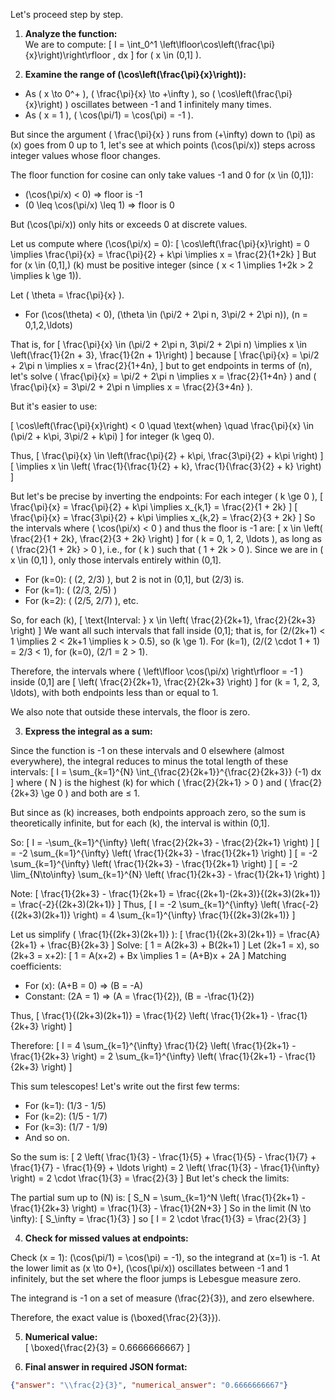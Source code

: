 Let's proceed step by step.

1. **Analyze the function:**  
We are to compute:
\[
I = \int_0^1 \left\lfloor\cos\left(\frac{\pi}{x}\right)\right\rfloor \, dx
\]
for \( x \in (0,1] \).

2. **Examine the range of \(\cos\left(\frac{\pi}{x}\right)\):**

- As \( x \to 0^+ \), \( \frac{\pi}{x} \to +\infty \), so \( \cos\left(\frac{\pi}{x}\right) \) oscillates between -1 and 1 infinitely many times.
- As \( x = 1 \), \( \cos(\pi/1) = \cos(\pi) = -1 \).

But since the argument \( \frac{\pi}{x} \) runs from \(+\infty\) down to \(\pi\) as \(x\) goes from 0 up to 1, let's see at which points \(\cos(\pi/x)\) steps across integer values whose floor changes.

The floor function for cosine can only take values -1 and 0 for \(x \in (0,1]\):

- \(\cos(\pi/x) < 0\)  ⇒ floor is -1
- \(0 \leq \cos(\pi/x) \leq 1\)  ⇒ floor is 0

But \(\cos(\pi/x)\) only hits or exceeds 0 at discrete values.

Let us compute where \(\cos(\pi/x) = 0\):
\[
\cos\left(\frac{\pi}{x}\right) = 0 \implies \frac{\pi}{x} = \frac{\pi}{2} + k\pi \implies x = \frac{2}{1+2k}
\]
But for \(x \in (0,1],\) \(k\) must be positive integer (since \( x < 1 \implies 1+2k > 2 \implies k \ge 1\)).

Let \( \theta = \frac{\pi}{x} \).

- For \(\cos(\theta) < 0\), \(\theta \in (\pi/2 + 2\pi n, 3\pi/2 + 2\pi n)\), \(n = 0,1,2,\ldots\)

That is, for
\[
\frac{\pi}{x} \in (\pi/2 + 2\pi n, 3\pi/2 + 2\pi n) \implies
x \in \left(\frac{1}{2n + 3}, \frac{1}{2n + 1}\right)
\]
because
\[
\frac{\pi}{x} = \pi/2 + 2\pi n \implies x = \frac{2}{1+4n},
\]
but to get endpoints in terms of \(n\), let's solve \( \frac{\pi}{x} = \pi/2 + 2\pi n \implies x = \frac{2}{1+4n} \) and \( \frac{\pi}{x} = 3\pi/2 + 2\pi n \implies x = \frac{2}{3+4n} \).

But it's easier to use:

\[
\cos\left(\frac{\pi}{x}\right) < 0 \quad \text{when} \quad \frac{\pi}{x} \in (\pi/2 + k\pi, 3\pi/2 + k\pi)
\]
for integer \(k \geq 0\).

Thus,
\[
\frac{\pi}{x} \in \left(\frac{\pi}{2} + k\pi, \frac{3\pi}{2} + k\pi \right)
\]
\[
\implies x \in \left( \frac{1}{\frac{1}{2} + k}, \frac{1}{\frac{3}{2} + k} \right)
\]

But let's be precise by inverting the endpoints:
For each integer \( k \ge 0 \),
\[
\frac{\pi}{x} = \frac{\pi}{2} + k\pi \implies x_{k,1} = \frac{2}{1 + 2k}
\]
\[
\frac{\pi}{x} = \frac{3\pi}{2} + k\pi \implies x_{k,2} = \frac{2}{3 + 2k}
\]
So the intervals where \( \cos(\pi/x) < 0 \) and thus the floor is -1 are:
\[
x \in \left( \frac{2}{1 + 2k}, \frac{2}{3 + 2k} \right)
\]
for \( k = 0, 1, 2, \ldots \), as long as \( \frac{2}{1 + 2k} > 0 \), i.e., for \( k \) such that \( 1 + 2k > 0 \). Since we are in \( x \in (0,1] \), only those intervals entirely within (0,1].

- For \(k=0\): \( (2, 2/3) \), but 2 is not in (0,1], but \(2/3\) is.
- For \(k=1\): \( (2/3, 2/5) \)
- For \(k=2\): \( (2/5, 2/7) \), etc.

So, for each \(k\),
\[
\text{Interval: } x \in \left( \frac{2}{2k+1}, \frac{2}{2k+3} \right)
\]
We want all such intervals that fall inside (0,1]; that is, for \(2/(2k+1) < 1 \implies 2 < 2k+1 \implies k > 0.5\), so \(k \ge 1\). For \(k=1\), \(2/(2 \cdot 1 + 1) = 2/3 < 1\), for \(k=0\), \(2/1 = 2 > 1\).

Therefore, the intervals where \( \left\lfloor \cos(\pi/x) \right\rfloor = -1 \) inside (0,1] are
\[
\left( \frac{2}{2k+1}, \frac{2}{2k+3} \right)
\]
for \(k = 1, 2, 3, \ldots\), with both endpoints less than or equal to 1.

We also note that outside these intervals, the floor is zero.

3. **Express the integral as a sum:**

Since the function is -1 on these intervals and 0 elsewhere (almost everywhere), the integral reduces to minus the total length of these intervals:
\[
I = \sum_{k=1}^{N} \int_{\frac{2}{2k+1}}^{\frac{2}{2k+3}} (-1) dx
\]
where \( N \) is the highest \(k\) for which \( \frac{2}{2k+1} > 0 \) and \( \frac{2}{2k+3} \ge 0 \) and both are ≤ 1.

But since as \(k\) increases, both endpoints approach zero, so the sum is theoretically infinite, but for each \(k\), the interval is within (0,1].

So:
\[
I = -\sum_{k=1}^{\infty} \left( \frac{2}{2k+3} - \frac{2}{2k+1} \right)
\]
\[
= -2 \sum_{k=1}^{\infty} \left( \frac{1}{2k+3} - \frac{1}{2k+1} \right)
\]
\[
= -2 \sum_{k=1}^{\infty} \left( \frac{1}{2k+3} - \frac{1}{2k+1} \right)
\]
\[
= -2 \lim_{N\to\infty} \sum_{k=1}^{N} \left( \frac{1}{2k+3} - \frac{1}{2k+1} \right)
\]

Note:
\[
\frac{1}{2k+3} - \frac{1}{2k+1} = \frac{(2k+1)-(2k+3)}{(2k+3)(2k+1)} = \frac{-2}{(2k+3)(2k+1)}
\]
Thus,
\[
I = -2 \sum_{k=1}^{\infty} \left( \frac{-2}{(2k+3)(2k+1)} \right) = 4 \sum_{k=1}^{\infty} \frac{1}{(2k+3)(2k+1)}
\]

Let us simplify \( \frac{1}{(2k+3)(2k+1)} \):
\[
\frac{1}{(2k+3)(2k+1)} = \frac{A}{2k+1} + \frac{B}{2k+3}
\]
Solve:
\[
1 = A(2k+3) + B(2k+1)
\]
Let \(2k+1 = x\), so \(2k+3 = x+2\):
\[
1 = A(x+2) + Bx \implies 1 = (A+B)x + 2A
\]
Matching coefficients:
- For \(x\): \(A+B = 0\) ⇒ \(B = -A\)
- Constant: \(2A = 1\) ⇒ \(A = \frac{1}{2}\), \(B = -\frac{1}{2}\)

Thus,
\[
\frac{1}{(2k+3)(2k+1)} = \frac{1}{2} \left( \frac{1}{2k+1} - \frac{1}{2k+3} \right)
\]

Therefore:
\[
I = 4 \sum_{k=1}^{\infty} \frac{1}{2} \left( \frac{1}{2k+1} - \frac{1}{2k+3} \right)
= 2 \sum_{k=1}^{\infty} \left( \frac{1}{2k+1} - \frac{1}{2k+3} \right)
\]

This sum telescopes! Let's write out the first few terms:

- For \(k=1\): \(1/3 - 1/5\)
- For \(k=2\): \(1/5 - 1/7\)
- For \(k=3\): \(1/7 - 1/9\)
- And so on.

So the sum is:
\[
2 \left( \frac{1}{3} - \frac{1}{5} + \frac{1}{5} - \frac{1}{7} + \frac{1}{7} - \frac{1}{9} + \ldots \right)
= 2 \left( \frac{1}{3} - \frac{1}{\infty} \right) = 2 \cdot \frac{1}{3}
= \frac{2}{3}
\]
But let's check the limits:

The partial sum up to \(N\) is:
\[
S_N = \sum_{k=1}^N \left( \frac{1}{2k+1} - \frac{1}{2k+3} \right) = \frac{1}{3} - \frac{1}{2N+3}
\]
So in the limit \(N \to \infty\):
\[
S_\infty = \frac{1}{3}
\]
so
\[
I = 2 \cdot \frac{1}{3} = \frac{2}{3}
\]

4. **Check for missed values at endpoints:**

Check \(x = 1\): \(\cos(\pi/1) = \cos(\pi) = -1\), so the integrand at \(x=1\) is -1.
At the lower limit as \(x \to 0+\), \(\cos(\pi/x)\) oscillates between -1 and 1 infinitely, but the set where the floor jumps is Lebesgue measure zero.

The integrand is -1 on a set of measure \(\frac{2}{3}\), and zero elsewhere.

Therefore, the exact value is \(\boxed{\frac{2}{3}}\).

5. **Numerical value:**  
\[
\boxed{\frac{2}{3} = 0.6666666667}
\]

6. **Final answer in required JSON format:**

```json
{"answer": "\\frac{2}{3}", "numerical_answer": "0.6666666667"}
```